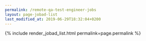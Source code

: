 ```yaml
---
permalink: /remote-qa-test-engineer-jobs
layout: page-jobad-list
last_modified_at: 2019-06-29T18:32:04+0200
---
```

{% include render_jobad_list.html permalink=page.permalink %}

